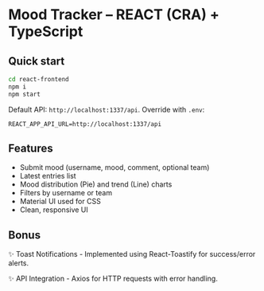 
# Mood Tracker – REACT (CRA) + TypeScript

## Quick start
```bash
cd react-frontend
npm i
npm start
```
Default API: `http://localhost:1337/api`. Override with `.env`:
```
REACT_APP_API_URL=http://localhost:1337/api
```

## Features
- Submit mood (username, mood, comment, optional team)
- Latest entries list
- Mood distribution (Pie) and trend (Line) charts
- Filters by username or team
- Material UI used for CSS
- Clean, responsive UI

## Bonus
✨ Toast Notifications
    - Implemented using React-Toastify for success/error alerts.

✨ API Integration
    - Axios for HTTP requests with error handling.